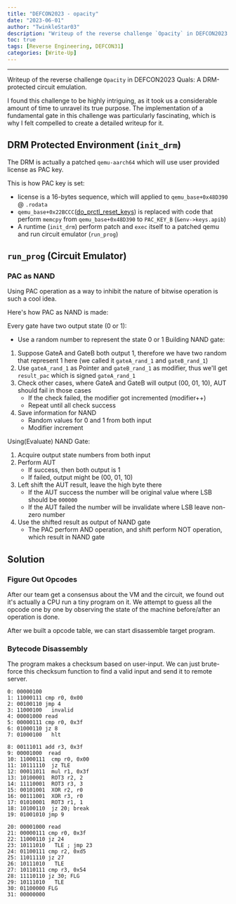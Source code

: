 ```yaml
---
title: "DEFCON2023 - opacity"
date: "2023-06-01"
author: "TwinkleStar03"
description: "Writeup of the reverse challenge `Opacity` in DEFCON2023 Quals: A DRM-protected circuit emulation."
toc: true
tags: [Reverse Engineering, DEFCON31]
categories: [Write-Up]
---
```


---

Writeup of the reverse challenge `Opacity` in DEFCON2023 Quals: A DRM-protected circuit emulation.

I found this challenge to be highly intriguing, as it took us a considerable amount of time to unravel its true purpose. 
The implementation of a fundamental gate in this challenge was particularly fascinating, which is why I felt compelled to create a detailed writeup for it.

## DRM Protected Environment (`init_drm`)
The DRM is actually a patched `qemu-aarch64` which will use user provided license as PAC key.

This is how PAC key is set:
- license is a 16-bytes sequence, which will applied to `qemu_base+0x48D390` @ `.rodata`
- `qemu_base+0x22BCCC`([do_prctl_reset_keys](https://github.com/qemu/qemu/blob/master/linux-user/aarch64/target_prctl.h#L106)) is replaced with code that perform `memcpy` from `qemu_base+0x48D390` to `PAC_KEY_B` (`&env->keys.apib`)
- A runtime (`init_drm`) perform patch and `exec` itself to a patched qemu and run circuit emulator (`run_prog`)


## `run_prog` (Circuit Emulator)
### PAC as NAND
Using PAC operation as a way to inhibit the nature of bitwise operation is such a cool idea.

Here's how PAC as NAND is made:

Every gate have two output state (0 or 1):
- Use a random number to represent the state 0 or 1
Building NAND gate:
1. Suppose GateA and GateB both output 1, therefore we have two random that represent 1 here (we called it `gateA_rand_1` and `gateB_rand_1`)
2. Use `gateA_rand_1` as Pointer and `gateB_rand_1` as modifier, thus we'll get `result_pac` which is signed `gateA_rand_1`
3. Check other cases, where GateA and GateB will output (00, 01, 10), AUT should fail in those cases
	- If the check failed, the modifier got incremented (modifier++)
	- Repeat until all check success
4. Save information for NAND
	- Random values for 0 and 1 from both input
	- Modifier increment

Using(Evaluate) NAND Gate:
1. Acquire output state numbers from both input
2. Perform AUT
	- If success, then both output is 1
	- If failed, output might be (00, 01, 10)
3. Left shift the AUT result, leave the high byte there
	- If the AUT success the number will be original value where LSB should be `000000`
	- If the AUT failed the number will be invalidate where LSB leave non-zero number
4. Use the shifted result as output of NAND gate
	- The PAC perform AND operation, and shift perform NOT operation, which result in NAND gate

## Solution

### Figure Out Opcodes
After our team get a consensus about the VM and the circuit, we found out it's actually a CPU run a tiny program on it.
We attempt to guess all the opcode one by one by observing the state of the machine before/after an operation is done.

After we built a opcode table, we can start disassemble target program.

### Bytecode Disassembly
The program makes a checksum based on user-input. We can just brute-force this checksum function to find a valid input and send it to remote server.

```
0: 00000100
1: 11000111 cmp r0, 0x00
2: 00100110 jmp 4
3: 11000100   invalid
4: 00001000 read
5: 00000111 cmp r0, 0x3f
6: 01000110 jz 8
7: 01000100   hlt

8: 00111011 add r3, 0x3f
9: 00001000  read
10: 11000111  cmp r0, 0x00
11: 10111110  jz TLE
12: 00011011  mul r1, 0x3f
13: 10100001  ROT3 r2, 2
14: 11110001  ROT3 r3, 3
15: 00101001  XOR r2, r0
16: 00111001  XOR r3, r0
17: 01010001  ROT3 r1, 1
18: 10100110  jz 20; break
19: 01001010 jmp 9

20: 00001000 read
21: 00000111 cmp r0, 0x3f
22: 11000110 jz 24
23: 10111010   TLE ; jmp 23
24: 01100111 cmp r2, 0xd5
25: 11011110 jz 27
26: 10111010   TLE
27: 10110111 cmp r3, 0x54
28: 11110110 jz 30; FLG
29: 10111010   TLE
30: 01100000 FLG
31: 00000000
```